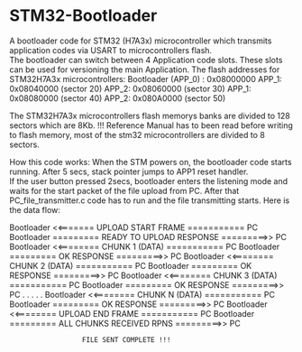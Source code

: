 # STM32-Bootloader
A bootloader code for STM32 (H7A3x) microcontroller which transmits application codes via USART to microcontrollers flash.  
The bootloader can switch between 4 Application code slots. These slots can be used for versioning the main Application.
The flash addresses for STM32H7A3x microcontrollers:
Bootloader (APP_0) : 0x08000000
APP_1:  0x08040000  (sector 20)
APP_2:  0x08060000  (sector 30)
APP_1:  0x08080000  (sector 40)
APP_2:  0x080A0000  (sector 50)

The STM32H7A3x microcontrollers flash memorys banks are divided to 128 sectors which are 8Kb. 
!!! Reference Manual has to been read before writing to flash memory, most of the stm32 microcontrollers are divided to 8 sectors.

How this code works:
When the STM powers on, the bootloader code starts running. After 5 secs, stack pointer jumps to APP1 reset handler.  
If the user button pressed 2secs, bootloader enters the listening mode and waits for the start packet of the file upload from PC.
After that PC_file_transmitter.c code has to run and the file transmitting starts. Here is the data flow:

Bootloader <<=======    UPLOAD START FRAME    =========== PC
Bootloader ========= READY TO UPLOAD RESPONSE =========>> PC
Bootloader <<========      CHUNK 1 (DATA)     =========== PC
Bootloader =========        OK RESPONSE       =========>> PC
Bootloader <<========      CHUNK 2 (DATA)     =========== PC
Bootloader =========        OK RESPONSE       =========>> PC
Bootloader <<========      CHUNK 3 (DATA)     =========== PC
Bootloader =========        OK RESPONSE       =========>> PC
                                 .
                                 .
                                 .
                                 .
                                 .
Bootloader <<========      CHUNK N (DATA)     =========== PC
Bootloader =========        OK RESPONSE       =========>> PC
Bootloader <<========     UPLOAD END FRAME    =========== PC
Bootloader ========= ALL CHUNKS RECEIVED RPNS =========>> PC

                      FILE SENT COMPLETE !!!

